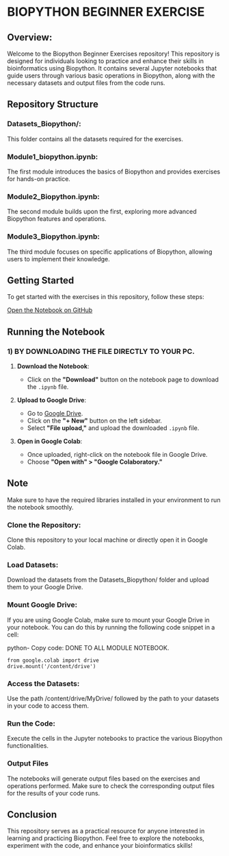 # BIOPYTHON BEGINNER EXERCISE

## Overview:
Welcome to the Biopython Beginner Exercises repository! This repository is designed for individuals looking to practice and enhance their skills in bioinformatics using Biopython. It contains several Jupyter notebooks that guide users through various basic operations in Biopython, along with the necessary datasets and output files from the code runs.

## Repository Structure
### Datasets_Biopython/: 
This folder contains all the datasets required for the exercises.
### Module1_biopython.ipynb:
The first module introduces the basics of Biopython and provides exercises for hands-on practice.
### Module2_Biopython.ipynb:
The second module builds upon the first, exploring more advanced Biopython features and operations.
### Module3_Biopython.ipynb: 
The third module focuses on specific applications of Biopython, allowing users to implement their knowledge.

## Getting Started
To get started with the exercises in this repository, follow these steps:

[Open the Notebook on GitHub](https://github.com/Epsiba-23/biopython-beginner-exercises/blob/main/Module4_kegg.ipynb)

## Running the Notebook

### 1) BY DOWNLOADING THE FILE DIRECTLY TO YOUR PC.

1. **Download the Notebook**:
   - Click on the **"Download"** button on the notebook page to download the `.ipynb` file.

2. **Upload to Google Drive**:
   - Go to [Google Drive](https://drive.google.com/).
   - Click on the **"+ New"** button on the left sidebar.
   - Select **"File upload,"** and upload the downloaded `.ipynb` file.

3. **Open in Google Colab**:
   - Once uploaded, right-click on the notebook file in Google Drive.
   - Choose **"Open with" > "Google Colaboratory."**

## Note
Make sure to have the required libraries installed in your environment to run the notebook smoothly.

### Clone the Repository: 
Clone this repository to your local machine or directly open it in Google Colab.

### Load Datasets:
Download the datasets from the Datasets_Biopython/ folder and upload them to your Google Drive.

### Mount Google Drive:
If you are using Google Colab, make sure to mount your Google Drive in your notebook. You can do this by running the following code snippet in a cell:

python- Copy code: DONE TO ALL MODULE NOTEBOOK.
```
from google.colab import drive
drive.mount('/content/drive')
 ```

### Access the Datasets: 
Use the path /content/drive/MyDrive/ followed by the path to your datasets in your code to access them.

### Run the Code:
Execute the cells in the Jupyter notebooks to practice the various Biopython functionalities.

### Output Files
The notebooks will generate output files based on the exercises and operations performed. Make sure to check the corresponding output files for the results of your code runs.

## Conclusion
This repository serves as a practical resource for anyone interested in learning and practicing Biopython. Feel free to explore the notebooks, experiment with the code, and enhance your bioinformatics skills!


